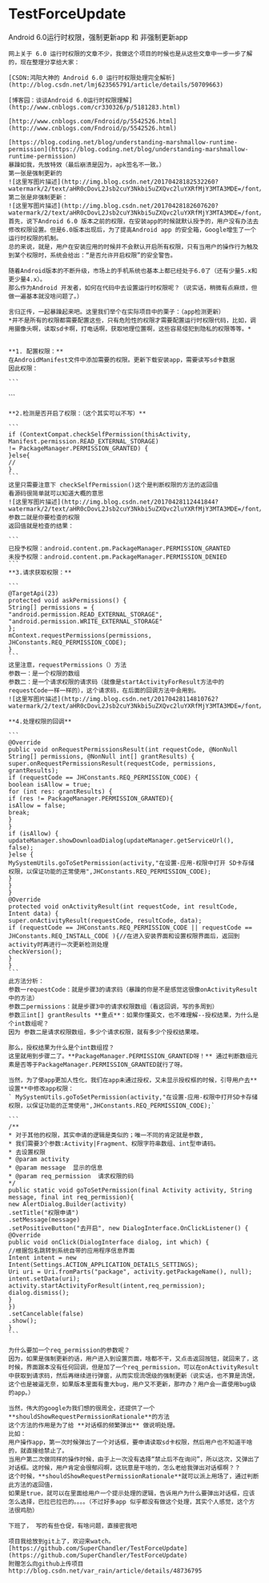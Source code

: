 # TestForceUpdate
Android 6.0运行时权限，强制更新app 和 非强制更新app

    网上关于 6.0 运行时权限的文章不少，我做这个项目的时候也是从这些文章中一步一步了解的，现在整理分享给大家：

    [CSDN:鸿阳大神的 Android 6.0 运行时权限处理完全解析](http://blog.csdn.net/lmj623565791/article/details/50709663)

    [博客园：谈谈Android 6.0运行时权限理解](http://www.cnblogs.com/cr330326/p/5181283.html)

    [http://www.cnblogs.com/Fndroid/p/5542526.html](http://www.cnblogs.com/Fndroid/p/5542526.html)

    [https://blog.coding.net/blog/understanding-marshmallow-runtime-permission](https://blog.coding.net/blog/understanding-marshmallow-runtime-permission)
    暴躁如我，先放特效（最后崩溃是因为，apk签名不一致。）
    第一张是强制更新的
    ![这里写图片描述](http://img.blog.csdn.net/20170428182532260?watermark/2/text/aHR0cDovL2Jsb2cuY3Nkbi5uZXQvc2luYXRfMjY3MTA3MDE=/font/5a6L5L2T/fontsize/400/fill/I0JBQkFCMA==/dissolve/70/gravity/SouthEast)
    第二张是非强制更新：
    ![这里写图片描述](http://img.blog.csdn.net/20170428182607620?watermark/2/text/aHR0cDovL2Jsb2cuY3Nkbi5uZXQvc2luYXRfMjY3MTA3MDE=/font/5a6L5L2T/fontsize/400/fill/I0JBQkFCMA==/dissolve/70/gravity/SouthEast)
    首先，说下Android 6.0 版本之前的权限，在安装app的时候就默认授予的，用户没有办法去修改权限设置。但是6.0版本出现后，为了提高Android app 的安全箱，Google增生了一个运行时权限的机制。
    总的来说，就是，用户在安装应用的时候并不会默认开启所有权限，只有当用户的操作行为触及到某个权限时，系统会给出：“是否允许开启权限”的安全警告。

    随着Android版本的不断升级，市场上的手机系统也基本上都已经处于6.0了（还有少量5.x和更少量4.x）。
    那么作为Android 开发者，如何在代码中去设置运行时权限呢？（说实话，稍微有点麻烦，但做一遍基本就没啥问题了。）

    言归正传，一起暴躁起来吧。这里我们举个在实际项目中的栗子：（app检测更新）
    *并不是所有的权限都需要配置这些，只有危险性的权限才需要配置运行时权限代码，比如，调用摄像头啊，读取sd卡啊，打电话啊，获取地理位置啊，这些容易侵犯到隐私的权限等等。*


    **1. 配置权限：**
    在AndroidManifest文件中添加需要的权限。更新下载安装app，需要读写sd卡数据
    因此权限：

    ```
<uses-permission android:name="android.permission.READ_EXTERNAL_STORAGE" />
<uses-permission android:name="android.permission.WRITE_EXTERNAL_STORAGE"></uses-permission>
    ```

    **2.检测是否开启了权限：（这个其实可以不写）**

    ```
    if (ContextCompat.checkSelfPermission(thisActivity,
    Manifest.permission.READ_EXTERNAL_STORAGE)
    != PackageManager.PERMISSION_GRANTED) {
    }else{
    //
    }
    ```
    这里只需要注意下 checkSelfPermission()这个是判断权限的方法的返回值
    看源码很简单就可以知道大概的意思
    ![这里写图片描述](http://img.blog.csdn.net/20170428112441844?watermark/2/text/aHR0cDovL2Jsb2cuY3Nkbi5uZXQvc2luYXRfMjY3MTA3MDE=/font/5a6L5L2T/fontsize/400/fill/I0JBQkFCMA==/dissolve/70/gravity/SouthEast)
    参数二就是你要检查的权限
    返回值就是检查的结果：

    ```
    已授予权限：android.content.pm.PackageManager.PERMISSION_GRANTED
    未授予权限：android.content.pm.PackageManager.PERMISSION_DENIED
    ```
    **3.请求获取权限：**

    ```
    @TargetApi(23)
    protected void askPermissions() {
    String[] permissions = {
    "android.permission.READ_EXTERNAL_STORAGE",
    "android.permission.WRITE_EXTERNAL_STORAGE"
    };
    mContext.requestPermissions(permissions, JHConstants.REQ_PERMISSION_CODE);
    }
    ```
    这里注意，requestPermissions（）方法
    参数一：是一个权限的数组
    参数二：是一个请求权限的请求码（就像是startActivityForResult方法中的requestCode一样一样的），这个请求码，在后面的回调方法中会用到。
    ![这里写图片描述](http://img.blog.csdn.net/20170428114810762?watermark/2/text/aHR0cDovL2Jsb2cuY3Nkbi5uZXQvc2luYXRfMjY3MTA3MDE=/font/5a6L5L2T/fontsize/400/fill/I0JBQkFCMA==/dissolve/70/gravity/SouthEast)

    **4.处理权限的回调**

    ```
    @Override
    public void onRequestPermissionsResult(int requestCode, @NonNull String[] permissions, @NonNull int[] grantResults) {
    super.onRequestPermissionsResult(requestCode, permissions, grantResults);
    if (requestCode == JHConstants.REQ_PERMISSION_CODE) {
    boolean isAllow = true;
    for (int res: grantResults) {
    if (res != PackageManager.PERMISSION_GRANTED){
    isAllow = false;
    break;
    }
    }
    if (isAllow) {
    updateManager.showDownloadDialog(updateManager.getServiceUrl(), false);
    }else {
    MySystemUtils.goToSetPermission(activity,"在设置-应用-权限中打开 SD卡存储 权限，以保证功能的正常使用",JHConstants.REQ_PERMISSION_CODE);
    }
    }
    }
    @Override
    protected void onActivityResult(int requestCode, int resultCode, Intent data) {
    super.onActivityResult(requestCode, resultCode, data);
    if (requestCode == JHConstants.REQ_PERMISSION_CODE || requestCode == JHConstants.REQ_INSTALL_CODE ){//在进入安装界面和设置权限界面后，返回到activity时再进行一次更新检测处理
    checkVersion();
    }
    }
    ```
    此方法分析：
    参数一requestCode：就是步骤3的请求码（暴躁的你是不是感觉这很像onActivityResult中的方法）
    参数二permissions：就是步骤3中的请求权限数组（看这回调，写的多周到）
    参数三int[] grantResults **重点**：如果你懂英文，也不难理解--授权结果，为什么是个int数组呢？
    因为 参数二是请求权限数组，多少个请求权限，就有多少个授权结果喽。

    那么，授权结果为什么是个int数组捏？
    这里就用到步骤二了。**PackageManager.PERMISSION_GRANTED呀！** 通过判断数组元素是否等于PackageManager.PERMISSION_GRANTED就行了呀。

    当然，为了使app更加人性化，我们在app未通过授权，又未显示授权框的时候，引导用户去**设置**中修改app权限：
    ` MySystemUtils.goToSetPermission(activity,"在设置-应用-权限中打开SD卡存储权限，以保证功能的正常使用",JHConstants.REQ_PERMISSION_CODE);`

    ```
    /**
    * 对于其他的权限，其实申请的逻辑是类似的；唯一不同的肯定就是参数,
    * 我们需要3个参数:Activity|Fragment、权限字符串数组、int型申请码。
    * 去设置权限
    * @param activity
    * @param message  显示的信息
    * @param req_permission  请求权限的码
    */
    public static void goToSetPermission(final Activity activity, String message, final int req_permission){
    new AlertDialog.Builder(activity)
    .setTitle("权限申请")
    .setMessage(message)
    .setPositiveButton("去开启", new DialogInterface.OnClickListener() {
    @Override
    public void onClick(DialogInterface dialog, int which) {
    //根据包名跳转到系统自带的应用程序信息界面
    Intent intent = new Intent(Settings.ACTION_APPLICATION_DETAILS_SETTINGS);
    Uri uri = Uri.fromParts("package", activity.getPackageName(), null);
    intent.setData(uri);
    activity.startActivityForResult(intent,req_permission);
    dialog.dismiss();
    }
    })
    .setCancelable(false)
    .show();
    }
    ```

    为什么要加一个req_permission的参数呢？
    因为，如果是强制更新的话，用户进入到设置页面，啥都不干，又点击返回按钮，就回来了，这时候，界面跟本没有任何回调，但是加了一个req_permission，可以在onActivityResult中获取到请求码，然后再继续进行弹窗，从而实现流氓级的强制更新（说实话，也不算是流氓，这个也是被逼无奈，如果版本里面有重大bug，用户又不更新，那咋办？用户会一直使用bug级的app。）

    当然，伟大的google为我们想的很周全，还提供了一个**shouldShowRequestPermissionRationale**的方法
    这个方法的作用是为了给 **对话框的频繁弹出** 做说明处理。
    比如：
    用户操作app，第一次时候弹出了一个对话框，要申请读取sd卡权限，然后用户也不知道干啥的，就直接给禁止了。
    当用户第二次做同样的操作时候，由于上一次没有选择“禁止后不在询问”，所以这次，又弹出了对话框。这时候，用户肯定会很郁闷啊，这玩意是干啥的，怎么老给我弹出对话框啊？？
    这个时候，**shouldShowRequestPermissionRationale**就可以派上用场了，通过判断此方法的返回值，
    如果是true，就可以在里面给用户一个提示处理的逻辑，告诉用户为什么要弹出对话框，应该怎么选择，巴拉巴拉巴的。。。。（不过好多app 似乎都没有做这个处理，其实个人感觉，这个方法很鸡肋）

    下班了， 写的有些仓促，有啥问题，直接密我吧

    项目我给放到git上了，欢迎来watch。
    [https://github.com/SuperChandler/TestForceUpdate](https://github.com/SuperChandler/TestForceUpdate)
    附赠怎么向github上传项目http://blog.csdn.net/var_rain/article/details/48736795
